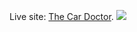 

Live site: [The Car Doctor](https://genius-car-services-cadfd.web.app).
<a href="https://genius-car-services-cadfd.web.app" target="_blank"><img src='https://user-images.githubusercontent.com/71017764/172532704-3ab68d46-fab1-40bb-b3b0-e0a665530470.png'> </a>
